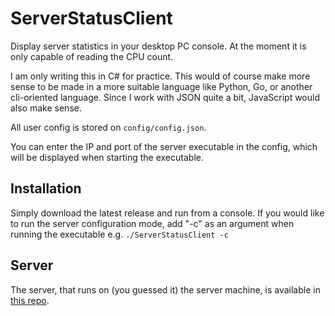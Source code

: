 # ServerStatusClient
Display server statistics in your desktop PC console. At the moment it is only capable of reading the CPU count.

I am only writing this in C# for practice. This would of course make more sense to be made in a more suitable language like Python, Go, or another cli-oriented language. Since I work with JSON quite a bit, JavaScript would also make sense.

All user config is stored on `config/config.json`.

You can enter the IP and port of the server executable in the config, which will be displayed when starting the executable.

## Installation

Simply download the latest release and run from a console. If you would like to run the server configuration mode, add "-c" as an argument when running the executable e.g. `./ServerStatusClient -c`

## Server

The server, that runs on (you guessed it) the server machine, is available in [this repo](https://github.com/vigetious/ServerStatus/releases).
